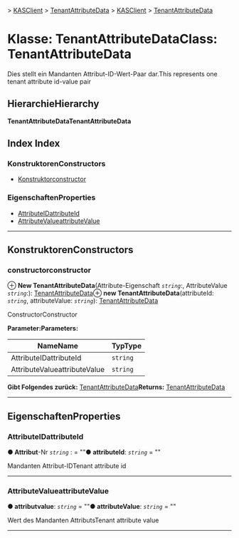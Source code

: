 <span data-ttu-id="0896b-101">[](../README.md) > [KASClient](../modules/kasclient.md) > [TenantAttributeData](../classes/kasclient.tenantattributedata.md)</span><span class="sxs-lookup"><span data-stu-id="0896b-101">[](../README.md) > [KASClient](../modules/kasclient.md) > [TenantAttributeData](../classes/kasclient.tenantattributedata.md)</span></span>

# <a name="class-tenantattributedata"></a><span data-ttu-id="0896b-102">Klasse: TenantAttributeData</span><span class="sxs-lookup"><span data-stu-id="0896b-102">Class: TenantAttributeData</span></span>

<span data-ttu-id="0896b-103">Dies stellt ein Mandanten Attribut-ID-Wert-Paar dar.</span><span class="sxs-lookup"><span data-stu-id="0896b-103">This represents one tenant attribute id-value pair</span></span>
## <a name="hierarchy"></a><span data-ttu-id="0896b-104">Hierarchie</span><span class="sxs-lookup"><span data-stu-id="0896b-104">Hierarchy</span></span>

<span data-ttu-id="0896b-105">**TenantAttributeData**</span><span class="sxs-lookup"><span data-stu-id="0896b-105">**TenantAttributeData**</span></span>

## <a name="index"></a><span data-ttu-id="0896b-106">Index </span><span class="sxs-lookup"><span data-stu-id="0896b-106">Index</span></span>

### <a name="constructors"></a><span data-ttu-id="0896b-107">Konstruktoren</span><span class="sxs-lookup"><span data-stu-id="0896b-107">Constructors</span></span>

* [<span data-ttu-id="0896b-108">Konstruktor</span><span class="sxs-lookup"><span data-stu-id="0896b-108">constructor</span></span>](kasclient.tenantattributedata.md#constructor)
### <a name="properties"></a><span data-ttu-id="0896b-109">Eigenschaften</span><span class="sxs-lookup"><span data-stu-id="0896b-109">Properties</span></span>

* [<span data-ttu-id="0896b-110">AttributeID</span><span class="sxs-lookup"><span data-stu-id="0896b-110">attributeId</span></span>](kasclient.tenantattributedata.md#attributeid)
* [<span data-ttu-id="0896b-111">AttributeValue</span><span class="sxs-lookup"><span data-stu-id="0896b-111">attributeValue</span></span>](kasclient.tenantattributedata.md#attributevalue)

---

## <a name="constructors"></a><span data-ttu-id="0896b-112">Konstruktoren</span><span class="sxs-lookup"><span data-stu-id="0896b-112">Constructors</span></span>

<a id="constructor"></a>

###  <a name="constructor"></a><span data-ttu-id="0896b-113">constructor</span><span class="sxs-lookup"><span data-stu-id="0896b-113">constructor</span></span>

<span data-ttu-id="0896b-114">⊕ **New TenantAttributeData**(Attribute-Eigenschaft *`string`*:, AttributeValue *`string`*:): [TenantAttributeData](kasclient.tenantattributedata.md)</span><span class="sxs-lookup"><span data-stu-id="0896b-114">⊕ **new TenantAttributeData**(attributeId: *`string`*, attributeValue: *`string`*): [TenantAttributeData](kasclient.tenantattributedata.md)</span></span>

<span data-ttu-id="0896b-115">Constructor</span><span class="sxs-lookup"><span data-stu-id="0896b-115">Constructor</span></span>

<span data-ttu-id="0896b-116">**Parameter:**</span><span class="sxs-lookup"><span data-stu-id="0896b-116">**Parameters:**</span></span>

| <span data-ttu-id="0896b-117">Name</span><span class="sxs-lookup"><span data-stu-id="0896b-117">Name</span></span> | <span data-ttu-id="0896b-118">Typ</span><span class="sxs-lookup"><span data-stu-id="0896b-118">Type</span></span> |
| ------ | ------ |
| <span data-ttu-id="0896b-119">AttributeID</span><span class="sxs-lookup"><span data-stu-id="0896b-119">attributeId</span></span> | `string` |
| <span data-ttu-id="0896b-120">AttributeValue</span><span class="sxs-lookup"><span data-stu-id="0896b-120">attributeValue</span></span> | `string` |

<span data-ttu-id="0896b-121">**Gibt Folgendes zurück:** [TenantAttributeData](kasclient.tenantattributedata.md)</span><span class="sxs-lookup"><span data-stu-id="0896b-121">**Returns:** [TenantAttributeData](kasclient.tenantattributedata.md)</span></span>

___

## <a name="properties"></a><span data-ttu-id="0896b-122">Eigenschaften</span><span class="sxs-lookup"><span data-stu-id="0896b-122">Properties</span></span>

<a id="attributeid"></a>

###  <a name="attributeid"></a><span data-ttu-id="0896b-123">AttributeID</span><span class="sxs-lookup"><span data-stu-id="0896b-123">attributeId</span></span>

<span data-ttu-id="0896b-124">**● Attribut**-Nr *`string`* : = ""</span><span class="sxs-lookup"><span data-stu-id="0896b-124">**● attributeId**: *`string`* = ""</span></span>

<span data-ttu-id="0896b-125">Mandanten Attribut-ID</span><span class="sxs-lookup"><span data-stu-id="0896b-125">Tenant attribute id</span></span>

___
<a id="attributevalue"></a>

###  <a name="attributevalue"></a><span data-ttu-id="0896b-126">AttributeValue</span><span class="sxs-lookup"><span data-stu-id="0896b-126">attributeValue</span></span>

<span data-ttu-id="0896b-127">**● attributvalue**: *`string`* = ""</span><span class="sxs-lookup"><span data-stu-id="0896b-127">**● attributeValue**: *`string`* = ""</span></span>

<span data-ttu-id="0896b-128">Wert des Mandanten Attributs</span><span class="sxs-lookup"><span data-stu-id="0896b-128">Tenant attribute value</span></span>

___

